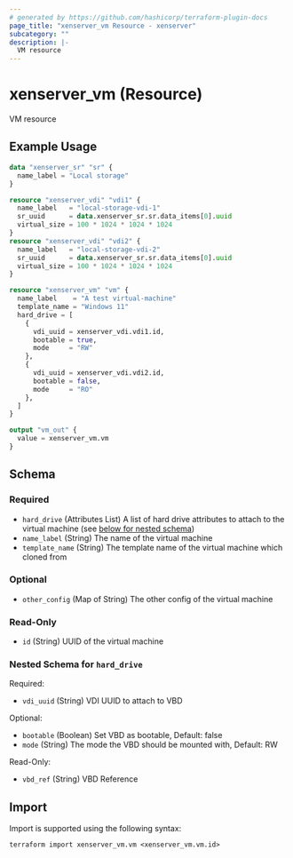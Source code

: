 ```yaml
---
# generated by https://github.com/hashicorp/terraform-plugin-docs
page_title: "xenserver_vm Resource - xenserver"
subcategory: ""
description: |-
  VM resource
---
```


# xenserver_vm (Resource)

VM resource

## Example Usage

```terraform
data "xenserver_sr" "sr" {
  name_label = "Local storage"
}

resource "xenserver_vdi" "vdi1" {
  name_label   = "local-storage-vdi-1"
  sr_uuid      = data.xenserver_sr.sr.data_items[0].uuid
  virtual_size = 100 * 1024 * 1024 * 1024
}
resource "xenserver_vdi" "vdi2" {
  name_label   = "local-storage-vdi-2"
  sr_uuid      = data.xenserver_sr.sr.data_items[0].uuid
  virtual_size = 100 * 1024 * 1024 * 1024
}

resource "xenserver_vm" "vm" {
  name_label    = "A test virtual-machine"
  template_name = "Windows 11"
  hard_drive = [
    {
      vdi_uuid = xenserver_vdi.vdi1.id,
      bootable = true,
      mode     = "RW"
    },
    {
      vdi_uuid = xenserver_vdi.vdi2.id,
      bootable = false,
      mode     = "RO"
    },
  ]
}

output "vm_out" {
  value = xenserver_vm.vm
}
```

<!-- schema generated by tfplugindocs -->
## Schema

### Required

- `hard_drive` (Attributes List) A list of hard drive attributes to attach to the virtual machine (see [below for nested schema](#nestedatt--hard_drive))
- `name_label` (String) The name of the virtual machine
- `template_name` (String) The template name of the virtual machine which cloned from

### Optional

- `other_config` (Map of String) The other config of the virtual machine

### Read-Only

- `id` (String) UUID of the virtual machine

<a id="nestedatt--hard_drive"></a>
### Nested Schema for `hard_drive`

Required:

- `vdi_uuid` (String) VDI UUID to attach to VBD

Optional:

- `bootable` (Boolean) Set VBD as bootable, Default: false
- `mode` (String) The mode the VBD should be mounted with, Default: RW

Read-Only:

- `vbd_ref` (String) VBD Reference

## Import

Import is supported using the following syntax:

```shell
terraform import xenserver_vm.vm <xenserver_vm.vm.id>
```
